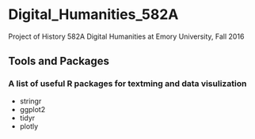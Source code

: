 # Digital_Humanities_582A
Project of History 582A Digital Humanities at Emory University, Fall 2016


## Tools and Packages

### A list of useful R packages for textming and data visulization

* stringr
* ggplot2
* tidyr
* plotly
